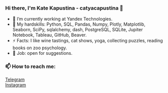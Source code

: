 ### Hi there, I'm Kate Kapustina - catyacapustina 👋

- 🔭 I’m currently working at Yandex Technologies.
- 🌱 My hardskills: Python, SQL, Pandas, Numpy, Plotly, Matplotlib, Seaborn, SciPy, sqlalchemy, dash, PostgreSQL, SQLite, Jupiter Notebook, Tableau, GitHub, Beaver.
- ⚡ Facts: I like wine tastings, cat shows, yoga, collecting puzzles, reading books on zoo psychology.
- 🥅 Job: open for suggestions.

### 📫 How to reach me:
[Telegram](https://t.me/Kate_Kapustinaa)  
[Instagram](https://instagram.com/caterinacapustina?igshid=MzRlODBiNWFlZA==) 
